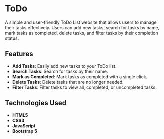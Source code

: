 # ToDo
A simple and user-friendly ToDo List website that allows users to manage their tasks effectively. Users can add new tasks, search for tasks by name, mark tasks as completed, delete tasks, and filter tasks by their completion status.

## Features

- **Add Tasks**: Easily add new tasks to your ToDo list.
- **Search Tasks**: Search for tasks by their name.
- **Mark as Completed**: Mark tasks as completed with a single click.
- **Delete Tasks**: Delete tasks that are no longer needed.
- **Filter Tasks**: Filter tasks to view all, completed, or uncompleted tasks.

## Technologies Used

- **HTML5**
- **CSS3**
- **JavaScript**
- **Bootstrap 5**
